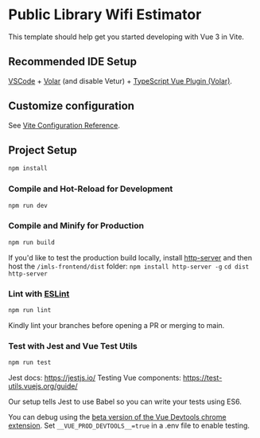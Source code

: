 # Public Library Wifi Estimator

This template should help get you started developing with Vue 3 in Vite.

## Recommended IDE Setup

[VSCode](https://code.visualstudio.com/) + [Volar](https://marketplace.visualstudio.com/items?itemName=johnsoncodehk.volar) (and disable Vetur) + [TypeScript Vue Plugin (Volar)](https://marketplace.visualstudio.com/items?itemName=johnsoncodehk.vscode-typescript-vue-plugin).

## Customize configuration

See [Vite Configuration Reference](https://vitejs.dev/config/).

## Project Setup

```sh
npm install
```

### Compile and Hot-Reload for Development

```sh
npm run dev
```

### Compile and Minify for Production

```sh
npm run build
```

If you'd like to test the production build locally, install [http-server](https://www.npmjs.com/package/http-server_) and then host the `/imls-frontend/dist` folder:
```npm install http-server -g```
```cd dist```
```http-server```


### Lint with [ESLint](https://eslint.org/)

```sh
npm run lint
```

Kindly lint your branches before opening a PR or merging to main.

### Test with Jest and Vue Test Utils

```sh
npm run test
```

Jest docs: https://jestjs.io/
Testing Vue components: https://test-utils.vuejs.org/guide/

Our setup tells Jest to use Babel so you can write your tests using ES6.

You can debug using the [beta version of the Vue Devtools chrome extension](https://chrome.google.com/webstore/detail/vuejs-devtools/ljjemllljcmogpfapbkkighbhhppjdbg).
Set `__VUE_PROD_DEVTOOLS__=true` in a .env file to enable testing.